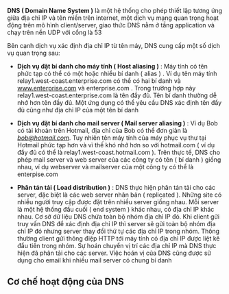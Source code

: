 **DNS ( Domain Name System )** là một hệ thống cho phép thiết lập tương ứng giữa địa chỉ IP và tên miền trên internet, một dịch vụ mạng quan trọng hoạt động trên mô hình client/server, giao thức DNS nằm ở tầng application và chạy trên nền UDP với cổng là 53

Bên cạnh dịch vụ xác định địa chỉ IP từ tên máy, DNS cung cấp một số dịch vụ quan trọng sau:

- **Dịch vụ đặt bí danh cho máy tính ( Host aliasing )** : Máy tính có tên phức tạp có thể có một hoặc nhiều bí danh ( alias ) . Ví dụ tên máy tính relay1.west-coast.enterprise.com có thể có hai bí danh và www.enterprise.com và enterprise.com . Trong trường hợp này relay1.west-coast.enterprise.com là tên đầy đủ. Tên bí danh thường dễ nhớ hơn tên đầy đủ. Một ứng dụng có thể yêu cầu DNS xác định tên đầy đủ cũng như địa chỉ IP của một tên bí danh
- **Dịch vụ đặt bí danh cho mail server ( Mail server aliasing )** : Ví dụ Bob có tài khoản trên Hotmail, địa chỉ của Bob có thể đơn giản là *bob@hotmail.com*. Tuy nhiên tên máy tính của máy phục vụ thư tại Hotmail phức tạp hơn và vì thế khó nhớ hơn so với hotmail.com ( ví dụ đầy đủ có thể là relay1.west-coast.hotmail.com ). Trên thực tế, DNS cho phép mail server và web server của các công ty có tên ( bí danh ) giống nhau, ví dụ webserver và mailserver của một công ty có thể là enterpise.com

- **Phân tán tải ( Load distribution )** : DNS thực hiện phân tán tải cho các server, đặc biệt là các web server nhân bản ( replicated ). Những site có nhiều người truy cập được đặt trên nhiều server giống nhau. Mỗi server là một hệ thống đầu cuối ( end system ) khác nhau, có địa chỉ IP khác nhau. Cơ sở dữ liệu DNS chứa toàn bộ nhóm địa chỉ IP đó. Khi client gửi truy vấn DNS để xác định địa chỉ IP thì server sẽ gửi toàn bộ nhóm địa chỉ IP đó nhưng server thay đổi thứ tự các địa chỉ IP trong nhóm. Thông thường client gửi thông điệp HTTP tới máy tính có địa chỉ IP được liệt kê đầu tiên trong nhóm. Sự hoán chuyển vị trí các địa chỉ IP mà DNS thực hiện đã phân tải cho các server. Việc hoán vị của DNS cũng được sử dụng cho email khi nhiều mail server có chung bí danh

## Cơ chế hoạt động của DNS 

